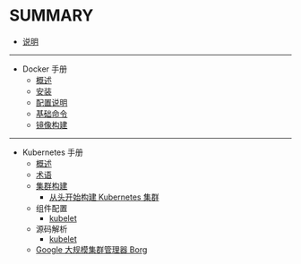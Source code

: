# SUMMARY

* [说明](README.md)

---

* Docker 手册
    * [概述](moby/chapter1.md)
    * [安装](moby/chapter2.md)
    * [配置说明](moby/chapter3.md)
    * [基础命令](moby/chapter4.md)
    * [镜像构建](moby/chapter5.md)

---

* Kubernetes 手册
    * [概述](k8s/chapter1.md)
    * [术语](k8s/chapter2.md)
    * [集群构建](k8s/chapter3.md)
        * [从头开始构建 Kubernetes 集群](k8s/chapter3-1.md)
    * 组件配置
        * [kubelet](k8s/chapter4-5.md)
    * 源码解析
      * [kubelet](k8s/chapter5-1.md)
    * [Google 大规模集群管理器 Borg](k8s/borg.md)
